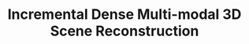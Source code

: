 ---
title: "Incremental Dense Multi-modal 3D Scene Reconstruction"
year: 2015
pdf_url: "http://www.miksik.co.uk/papers/miksik2015iros.pdf"
category: "vision"
author_list: "Ondrej Miksik, Vibhav Vineet, Patrick Perez, Philip H.S. Torr"
grant: "NULL"
pub_in: "IEEE/RSJ International Conference on Intelligent Robots and Systems"
---